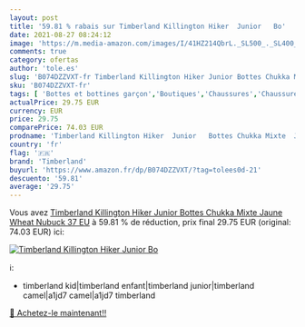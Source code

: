 ```yaml
---
layout: post
title: '59.81 % rabais sur Timberland Killington Hiker  Junior   Bo'
date: 2021-08-27 08:24:12
image: 'https://m.media-amazon.com/images/I/41HZ214QbrL._SL500_._SL400_.jpg'
comments: true
category: ofertas
author: 'tole.es'
slug: 'B074DZZVXT-fr Timberland Killington Hiker Junior Bottes Chukka Mixte...'
sku: 'B074DZZVXT-fr'
tags: [ 'Bottes et bottines garçon','Boutiques','Chaussures','Chaussures et Sacs','Chaussures garçon','Custom Stores','timberland', ]
actualPrice: 29.75 EUR
currency: EUR
price: 29.75
comparePrice: 74.03 EUR
prodname: 'Timberland Killington Hiker  Junior   Bottes Chukka Mixte  Jaune Wheat Nubuck  37 EU'
country: 'fr'
flag: '🇫🇷'
brand: 'Timberland'
buyurl: 'https://www.amazon.fr/dp/B074DZZVXT/?tag=tolees0d-21'
descuento: '59.81'
average: '29.75'
---
```


Vous avez [Timberland Killington Hiker  Junior   Bottes Chukka Mixte  Jaune Wheat Nubuck  37 EU](https://www.amazon.fr/dp/B074DZZVXT/?tag=tolees0d-21)  à  59.81 % de réduction, prix final  29.75 EUR (original: 74.03 EUR) ici:

[![Timberland Killington Hiker  Junior   Bo](https://m.media-amazon.com/images/I/41HZ214QbrL._SL500_._SL400_.jpg)](https://www.amazon.fr/dp/B074DZZVXT/?tag=tolees0d-21)

ℹ️:

- timberland kid|timberland enfant|timberland junior|timberland camel|a1jd7 camel|a1jd7 timberland

[🛒 Achetez-le maintenant!!](https://www.amazon.fr/dp/B074DZZVXT/?tag=tolees0d-21)
